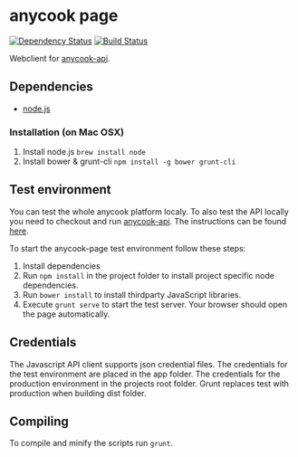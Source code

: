 anycook page
============
[![Dependency Status](https://david-dm.org/anycook/anycook-page/dev-status.png?theme=shields.io)](https://david-dm.org/anycook/anycook-page#info=devDependencies&view=table)
[![Build Status](https://jenkins.gesundkrank.de/buildStatus/icon?job=anycook/anycook-page/master)](https://jenkins.gesundkrank.de/job/anycook/job/anycook-page/job/master/)


Webclient for [anycook-api](https://github.com/anycook/anycook-api).

## Dependencies
- [node.js](http://nodejs.org)

### Installation (on Mac OSX)
1. Install node.js
	```brew install node```
2. Install bower & grunt-cli
	```npm install -g bower grunt-cli```

## Test environment
You can test the whole anycook platform localy. To also test the API locally you need to checkout and run [anycook-api](https://github.com/anycook/anycook-api). The instructions can be found [here](https://github.com/anycook/anycook-api#test-environment).

To start the anycook-page test environment follow these steps:

1. Install dependencies
2. Run ```npm install``` in the project folder to install project specific node dependencies.
3. Run ```bower install``` to install thirdparty JavaScript libraries.
4. Execute ```grunt serve``` to start the test server. Your browser should open the page automatically.

## Credentials
The Javascript API client supports json credential files. The credentials for the test environment are placed in the app folder. The credentials for the production environment in the projects root folder. Grunt replaces test with production when building dist folder. 

## Compiling
To compile and minify the scripts run ```grunt```.


